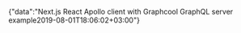 {"data":"Next.js React Apollo client with Graphcool GraphQL server example2019-08-01T18:06:02+03:00"}
